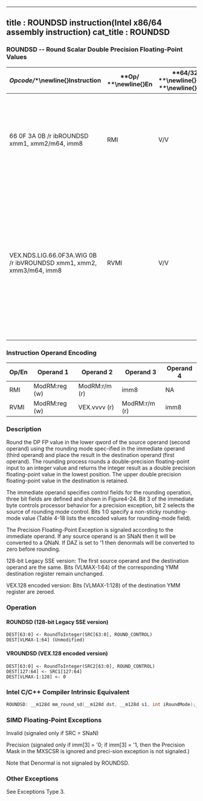 ----------------------------
title : ROUNDSD instruction(Intel x86/64 assembly instruction)
cat_title : ROUNDSD
----------------------------
### ROUNDSD -- Round Scalar Double Precision Floating-Point Values


|**Opcode*/**\newline{}**Instruction**|**Op/ **\newline{}**En**|**64/32 bit **\newline{}**Mode **\newline{}**Support**|**CPUID **\newline{}**Feature **\newline{}**Flag**|**Description**|
|-------------------------------------|------------------------|------------------------------------------------------|--------------------------------------------------|---------------|
|66 0F 3A 0B /r ibROUNDSD xmm1, xmm2/m64, imm8|RMI|V/V|SSE4_1|Round the low packed double precision floating-point value in xmm2/m64 and place the result in xmm1. The rounding mode is determined by imm8.|
|VEX.NDS.LIG.66.0F3A.WIG 0B /r ibVROUNDSD xmm1, xmm2, xmm3/m64, imm8|RVMI|V/V|AVX|Round the low packed double precision floating-point value in xmm3/m64 and place the result in xmm1. The rounding mode is determined by imm8. Upper packed double precision floating-point value (bits[127:64]) from xmm2 is copied to xmm1[127:64].|
### Instruction Operand Encoding


|Op/En|Operand 1|Operand 2|Operand 3|Operand 4|
|-----|---------|---------|---------|---------|
|RMI|ModRM:reg (w)|ModRM:r/m (r)|imm8|NA|
|RVMI|ModRM:reg (w)|VEX.vvvv (r)|ModRM:r/m (r)|imm8|
### Description


Round the DP FP value in the lower qword of the source operand (second operand) using the rounding mode spec-ified in the immediate operand (third operand) and place the result in the destination operand (first operand). The rounding process rounds a double-precision floating-point input to an integer value and returns the integer result as a double precision floating-point value in the lowest position. The upper double precision floating-point value in the destination is retained. 

The immediate operand specifies control fields for the rounding operation, three bit fields are defined and shown in Figure4-24. Bit 3 of the immediate byte controls processor behavior for a precision exception, bit 2 selects the source of rounding mode control. Bits 1:0 specify a non-sticky rounding-mode value (Table 4-18 lists the encoded values for rounding-mode field). 

The Precision Floating-Point Exception is signaled according to the immediate operand. If any source operand is an SNaN then it will be converted to a QNaN. If DAZ is set to '1 then denormals will be converted to zero before rounding.

128-bit Legacy SSE version: The first source operand and the destination operand are the same. Bits (VLMAX-1:64) of the corresponding YMM destination register remain unchanged.

VEX.128 encoded version: Bits (VLMAX-1:128) of the destination YMM register are zeroed.


### Operation
#### ROUNDSD (128-bit Legacy SSE version)
```info-verb
DEST[63:0] <-  RoundToInteger(SRC[63:0], ROUND_CONTROL)
DEST[VLMAX-1:64] (Unmodified)
```
#### VROUNDSD (VEX.128 encoded version)
```info-verb
DEST[63:0]  <- RoundToInteger(SRC2[63:0], ROUND_CONTROL)
DEST[127:64] <-  SRC1[127:64]
DEST[VLMAX-1:128]  <- 0
```

### Intel C/C++ Compiler Intrinsic Equivalent

```cpp
ROUNDSD: __m128d mm_round_sd(__m128d dst, __m128d s1, int iRoundMode);__m128d mm_floor_sd(__m128d dst, __m128d s1);__m128d mm_ceil_sd(__m128d dst, __m128d s1);
```
### SIMD Floating-Point Exceptions


Invalid (signaled only if SRC = SNaN)

Precision (signaled only if imm[3] = '0; if imm[3] = '1, then the Precision Mask in the MXSCSR is ignored and preci-sion exception is not signaled.)

Note that Denormal is not signaled by ROUNDSD.

### Other Exceptions


See Exceptions Type 3.

